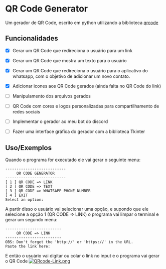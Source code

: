 
# QR Code Generator

Um gerador de QR Code, escrito em python utilizando a biblioteca [qrcode](https://pypi.org/project/qrcode/)


## Funcionalidades

- [X]  Gerar um QR Code que redireciona o usuário para um link
- [X]  Gerar um QR Code que mostra um texto para o usuário
- [X]  Gerar um     QR Code que redireciona o usuário para o aplicativo do whatsapp, com o objetivo de adicionar um novo contato.
- [X]  Adicionar icones aos QR Code gerados (ainda falta no QR Code do link)
- [ ]  Manipulamento dos arquivos gerados
- [ ]  QR Code com cores e logos personalizadas para compartilhamento de redes sociais
- [ ]  Implementar o gerador ao meu bot do discord
- [ ]  Fazer uma interface gráfica do gerador com a biblioteca Tkinter


## Uso/Exemplos

Quando o programa for executado ele vai gerar o seguinte menu:

```
---------------------------
     QR CODE GENERATOR
---------------------------
[ 1 ] QR CODE => LINK
[ 2 ] QR CODE => TEXT
[ 3 ] QR CODE => WHATSAPP PHONE NUMBER
[ 4 ] EXIT
Select an option:
```
A partir disso o usuário vai selecionar uma opção, e supondo que ele selecione a opção 1 (QR CODE => LINK) o programa vai limpar o terminal e gerar um segundo menu:
```
-------------------------
     QR CODE => LINK     
-------------------------
OBS: Don't forget the 'http://' or 'https://' in the URL.
Paste the link here:
```
E então o usuário vai digitar ou colar o link no input e o programa vai gerar o QR Code
[![QRcode-Link.png](https://i.postimg.cc/JnBVmq6V/QRcode-Link.png)](https://postimg.cc/jwKk4zYZ)


